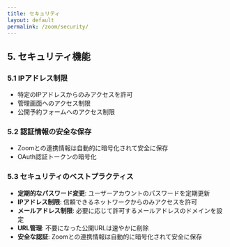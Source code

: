 ```yaml
---
title: セキュリティ
layout: default
permalink: /zoom/security/
---
```


## 5. セキュリティ機能

### 5.1 IPアドレス制限
- 特定のIPアドレスからのみアクセスを許可
- 管理画面へのアクセス制限
- 公開予約フォームへのアクセス制限

### 5.2 認証情報の安全な保存
- Zoomとの連携情報は自動的に暗号化されて安全に保存
- OAuth認証トークンの暗号化

### 5.3 セキュリティのベストプラクティス
- **定期的なパスワード変更**: ユーザーアカウントのパスワードを定期更新
- **IPアドレス制限**: 信頼できるネットワークからのみアクセスを許可
- **メールアドレス制限**: 必要に応じて許可するメールアドレスのドメインを設定
- **URL管理**: 不要になった公開URLは速やかに削除
- **安全な認証**: Zoomとの連携情報は自動的に暗号化されて安全に保存
